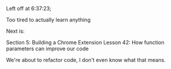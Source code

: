 Left off at 6:37:23;

Too tired to actually learn anything

Next is:

Section 5: Building a Chrome Extension
Lesson 42: How function parameters can improve our code

We're about to refactor code, I don't even know what that means.